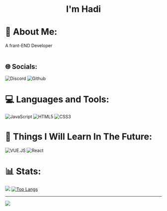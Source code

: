 <h1 align="center">
   <a herf="https://github.com/MaMad4Ever">I'm Hadi
 </h1>
    
# 💫 About Me:
A frant-END Developer <br><br>

## 🌐 Socials:
![Discord](https://img.shields.io/badge/Discord-%237289DA.svg?logo=discord&logoColor=white) ![Github](https://img.shields.io/badge/Github-000000.svg?logo=github&logoColor=white)

# 💻 Languages and Tools:
 ![JavaScript](https://img.shields.io/badge/js-%23323330.svg?style=for-the-badge&logo=javascript&logoColor=%23F7DF1E)  ![HTML5](https://img.shields.io/badge/html5-%23E34F26.svg?style=for-the-badge&logo=html5&logoColor=white) ![CSS3](https://img.shields.io/badge/css3-171bac?style=for-the-badge&logo=css3&logoColor=white)
# 📕 Things I Will Learn In The Future:
![VUE.JS](https://img.shields.io/badge/vue.js-black.svg?style=for-the-badge&logo=vue.js&logoColor=green) ![React](https://img.shields.io/badge/react.js-080808.svg?style=for-the-badge&logo=react&logoColor=%2361DAFB)
# 📊 Stats:
![](https://github-readme-stats.vercel.app/api?username=MaMad4Ever&theme=radical&hide_border=false&include_all_commits=false&count_private=false) [![Top Langs](https://github-readme-stats.vercel.app/api/top-langs/?username=MaMad4Ever&layout=compact&theme=radical&hide)](https://github.com/Spicy1Code) <br/>


---
[![](https://visitcount.itsvg.in/api?id=MaMad4Ever&icon=0&color=0)](https://visitcount.itsvg.in) 

<!-- Ends -->
